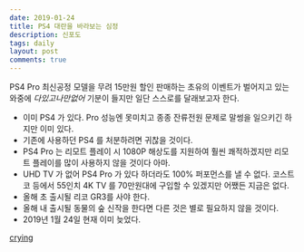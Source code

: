 ```yaml
---
date: 2019-01-24
title: PS4 대란을 바라보는 심정
description: 신포도
tags: daily
layout: post
comments: true
---
```


PS4 Pro 최신공정 모델을 무려 15만원 할인 판매하는 초유의 이벤트가 벌어지고 있는 와중에 _다있고나만없어_ 기분이 들지만 일단 스스로를 달래보고자 한다.

- 이미 PS4 가 있다. Pro 성능엔 못미치고 종종 잔류전원 문제로 말썽을 일으키긴 하지만 이미 있다.
- 기존에 사용하던 PS4 를 처분하려면 귀찮을 것이다.
-  PS4 Pro 는 리모트 플레이 시 1080P 해상도를 지원하여 훨씬 쾌적하겠지만 리모트 플레이를 많이 사용하지 않을 것이다 아마. 
- UHD TV 가 없어 PS4 Pro 가 있다 하더라도 100% 퍼포먼스를 낼 수 없다. 코스트코 등에서 55인치 4K TV 를 70만원대에 구입할 수 있겠지만 어쨌든 지금은 없다.
-  올해 초 출시될 리코 GR3를 사야 한다.
- 올해 내 출시될 동물의 숲 신작을 한다면 다른 것은 별로 필요하지 않을 것이다.
- 2019년 1월 24일 현재 이미 늦었다. 

[crying](%0A%20%20%20%20%20%20%20%20nnwb.github.io/images/crying.jpg)
